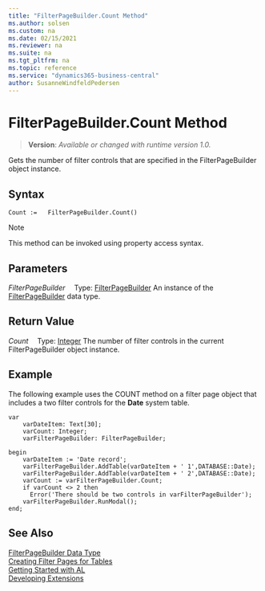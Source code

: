 ```yaml
---
title: "FilterPageBuilder.Count Method"
ms.author: solsen
ms.custom: na
ms.date: 02/15/2021
ms.reviewer: na
ms.suite: na
ms.tgt_pltfrm: na
ms.topic: reference
ms.service: "dynamics365-business-central"
author: SusanneWindfeldPedersen
---
```

[//]: # (START>DO_NOT_EDIT)
[//]: # (IMPORTANT:Do not edit any of the content between here and the END>DO_NOT_EDIT.)
[//]: # (Any modifications should be made in the .xml files in the ModernDev repo.)
# FilterPageBuilder.Count Method
> **Version**: _Available or changed with runtime version 1.0._

Gets the number of filter controls that are specified in the FilterPageBuilder object instance.


## Syntax
```
Count :=   FilterPageBuilder.Count()
```
> [!NOTE]
> This method can be invoked using property access syntax.

## Parameters
*FilterPageBuilder*
&emsp;Type: [FilterPageBuilder](filterpagebuilder-data-type.md)
An instance of the [FilterPageBuilder](filterpagebuilder-data-type.md) data type.

## Return Value
*Count*
&emsp;Type: [Integer](../integer/integer-data-type.md)
The number of filter controls in the current FilterPageBuilder object instance.


[//]: # (IMPORTANT: END>DO_NOT_EDIT)

## Example  
 The following example uses the COUNT method on a filter page object that includes a two filter controls for the **Date** system table.  
 
```al
var
    varDateItem: Text[30];  
    varCount: Integer;  
    varFilterPageBuilder: FilterPageBuilder;

begin 
    varDateItem := 'Date record';  
    varFilterPageBuilder.AddTable(varDateItem + ' 1',DATABASE::Date);  
    varFilterPageBuilder.AddTable(varDateItem + ' 2',DATABASE::Date);  
    varCount := varFilterPageBuilder.Count;  
    if varCount <> 2 then   
      Error('There should be two controls in varFilterPageBuilder');
    varFilterPageBuilder.RunModal();  
end; 
```  

## See Also
[FilterPageBuilder Data Type](filterpagebuilder-data-type.md)  
[Creating Filter Pages for Tables](../../devenv-filter-pages-for-filtering-tables.md)  
[Getting Started with AL](../../devenv-get-started.md)  
[Developing Extensions](../../devenv-dev-overview.md)
